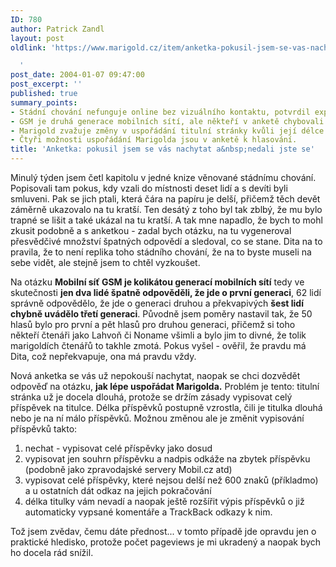 ```yaml
---
ID: 780
author: Patrick Zandl
layout: post
oldlink: 'https://www.marigold.cz/item/anketka-pokusil-jsem-se-vas-nachytat-a-nedali-jste-se

  '
post_date: 2004-01-07 09:47:00
post_excerpt: ''
published: true
summary_points:
- Stádní chování nefunguje online bez vizuálního kontaktu, potvrdil experiment s anketou.
- GSM je druhá generace mobilních sítí, ale někteří v anketě chybovali.
- Marigold zvažuje změny v uspořádání titulní stránky kvůli její délce.
- Čtyři možnosti uspořádání Marigolda jsou v anketě k hlasování.
title: 'Anketka: pokusil jsem se vás nachytat a&nbsp;nedali jste se'
---
```


<p>
Minulý týden jsem četl kapitolu v jedné knize věnované stádnímu chování. Popisovali tam pokus, kdy vzali do místnosti deset lidí a s devíti byli smluveni. Pak se jich ptali, která čára na papíru je delší, přičemž těch devět záměrně ukazovalo na tu kratší. Ten desátý z toho byl tak zblbý, že mu bylo trapné se lišit a také ukázal na tu kratší. A tak mne napadlo, že bych to mohl zkusit podobně a s anketkou - zadal bych otázku, na tu vygeneroval přesvědčivé množství špatných odpovědí a sledoval, co se stane. Dita na to pravila, že to není replika toho stádního chování, že na to byste museli na sebe vidět, ale stejně jsem to chtěl vyzkoušet. </p>

<p>
Na otázku <STRONG>Mobilní síť GSM je kolikátou generací mobilních sítí</STRONG> tedy ve skutečnosti <STRONG>jen dva lidé špatně odpověděli, že jde o první generaci</STRONG>, 62 lidí správně odpovědělo, že jde o generaci druhou a překvapivých <STRONG>šest lidí chybně uvádělo třetí generaci</STRONG>. Původně jsem poměry nastavil tak, že 50 hlasů bylo pro první a pět hlasů pro druhou generaci, přičemž si toho někteří čtenáři jako Lahvoň či Noname všimli a bylo jim to divné, že tolik marigoldích čtenářů to takhle zmotá. Pokus vyšel - ověřil, že pravdu má Dita, což nepřekvapuje, ona má pravdu vždy. </p>

<p>
Nová anketka se vás už nepokouší nachytat, naopak se chci dozvědět odpověď na otázku, <STRONG>jak lépe uspořádat Marigolda.</STRONG> Problém je tento: titulní stránka už je docela dlouhá, protože se držím zásady vypisovat celý příspěvek na titulce. Délka příspěvků postupně vzrostla, čili je titulka dlouhá nebo je na ní málo příspěvků. Možnou změnou ale je změnit vypisování příspěvků takto:</p>

<OL>
<LI>nechat - vypisovat celé příspěvky jako dosud</LI>
<LI>vypisovat jen souhrn příspěvku a nadpis odkáže na zbytek příspěvku (podobně jako zpravodajské servery Mobil.cz atd)</LI>
<LI>vypisovat celé příspěvky, které nejsou delší než 600 znaků (příkladmo) a u ostatních dát odkaz na jejich pokračování</LI>
<LI>délka titulky vám nevadí a naopak ještě rozšířit výpis příspěvků o již automaticky vypsané komentáře a TrackBack odkazy k nim.</LI></OL>
<p>
Tož jsem zvědav, čemu dáte přednost... v tomto případě jde opravdu jen o praktické hledisko, protože počet pageviews je mi ukradený a naopak bych ho docela rád snížil.</p>